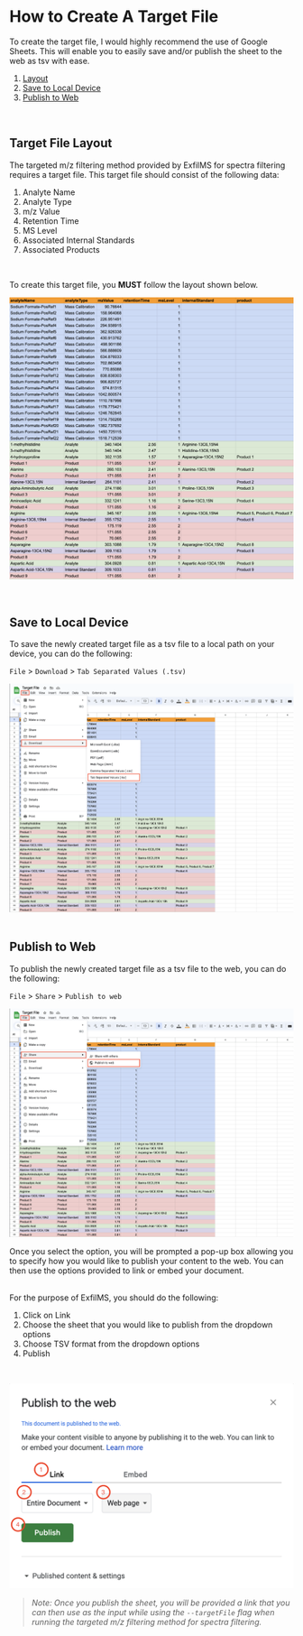 # How to Create A Target File

To create the target file, I would highly recommend the use of Google Sheets. This will enable you to easily save and/or publish the sheet to the web as tsv with ease.

1. [Layout](#layout)
2. [Save to Local Device](#save-to-local-device)
3. [Publish to Web](#publish-to-web)

<br>

## Target File Layout

The targeted m/z filtering method provided by ExfilMS for spectra filtering requires a target file. This target file should consist of the following data:

1. Analyte Name
2. Analyte Type
3. m/z Value
4. Retention Time
5. MS Level
6. Associated Internal Standards
7. Associated Products

<br>

To create this target file, you **MUST** follow the layout shown below.

![layout](../img/targetFile/layout.png)

<br>

## Save to Local Device

To save the newly created target file as a tsv file to a local path on your device, you can do the following:

`File` > `Download` > `Tab Separated Values (.tsv)`

![save-local](../img/targetFile/save-local.png)  
<br>

## Publish to Web

To publish the newly created target file as a tsv file to the web, you can do the following:

`File` > `Share` > `Publish to web`

![publish-web-1](../img/targetFile/publish-web-1.png)

Once you select the option, you will be prompted a pop-up box allowing you to specify how you would like to publish your content to the web. You can then use the options provided to link or embed your document.  
<br>

For the purpose of ExfilMS, you should do the following:

1. Click on Link
2. Choose the sheet that you would like to publish from the dropdown options
3. Choose TSV format from the dropdown options
4. Publish

<br>

![publish-web-2](../img/targetFile/publish-web-2.png)

> _Note: Once you publish the sheet, you will be provided a link that you can then use as the input while using the `--targetFile` flag when running the targeted m/z filtering method for spectra filtering._
